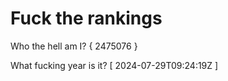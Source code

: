 # Fuck the rankings

Who the hell am I?
{ 2475076 }

What fucking year is it?
[ 2024-07-29T09:24:19Z ]

